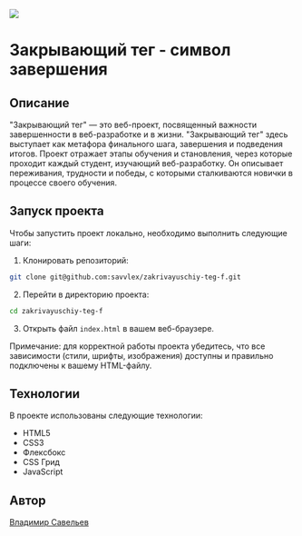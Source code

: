 
![](https://github.com/savvlex/zakrivayuschiy-teg-f/actions/workflows/tests.yml/badge.svg)

# Закрывающий тег - символ завершения

## Описание

"Закрывающий тег" — это веб-проект, посвященный важности завершенности в веб-разработке и в жизни. "Закрывающий тег" здесь выступает как метафора финального шага, завершения и подведения итогов. Проект отражает этапы обучения и становления, через которые проходит каждый студент, изучающий веб-разработку. Он описывает переживания, трудности и победы, с которыми сталкиваются новички в процессе своего обучения.

## Запуск проекта

Чтобы запустить проект локально, необходимо выполнить следующие шаги:

1. Клонировать репозиторий:

```bash
git clone git@github.com:savvlex/zakrivayuschiy-teg-f.git
```

2. Перейти в директорию проекта:

```bash
cd zakrivayuschiy-teg-f
```

3. Открыть файл `index.html` в вашем веб-браузере.

Примечание: для корректной работы проекта убедитесь, что все зависимости (стили, шрифты, изображения) доступны и правильно подключены к вашему HTML-файлу.

## Технологии

В проекте использованы следующие технологии:

- HTML5
- CSS3
- Флексбокс
- CSS Грид
- JavaScript

## Автор

[Владимир Савельев](https://github.com/savvlex)
